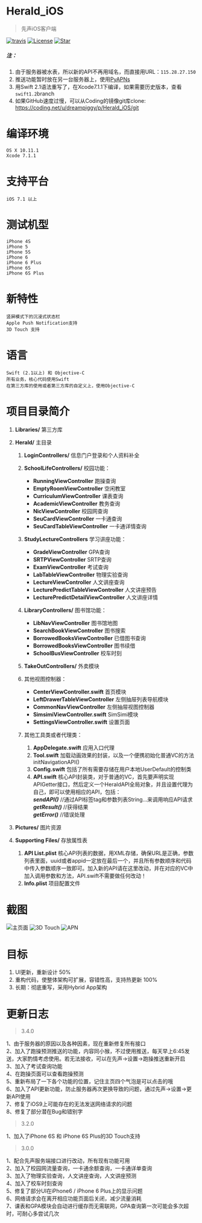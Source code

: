 # Herald_iOS
> 先声iOS客户端

[![travis](https://img.shields.io/travis/HeraldStudio/Herald_iOS.svg)](https://travis-ci.org/HeraldStudio/Herald_iOS)
[![License](https://img.shields.io/dub/l/vibe-d.svg)](https://opensource.org/licenses/MIT)
[![Star](https://img.shields.io/github/stars/lizhuoli1126/Herald_iOS.svg?style=social&label=Star)](https://github.com/HeraldStudio/Herald_iOS)

##### 注：
1. 由于服务器被水表，所以新的API不再用域名，而直接用URL：`115.28.27.150`
2. 推送功能暂时放在另一台服务器上，使用[PyAPNs](https://github.com/djacobs/PyAPNs)
3. 用Swift 2.1语法重写了，在Xcode7.1.1下编译，如果需要历史版本，查看`swift1.2`branch
4. 如果GitHub速度过慢，可以从Coding的镜像git库clone: https://coding.net/u/dreampiggy/p/Herald_iOS/git

# 编译环境
	OS X 10.11.1
	Xcode 7.1.1

# 支持平台
	iOS 7.1 以上
	
# 测试机型
	iPhone 4S
	iPhone 5
	iPhone 5S
	iPhone 6
	iPhone 6 Plus
	iPhone 6S
	iPhone 6S Plus

# 新特性
	竖屏模式下的沉浸式状态栏
	Apple Push Notification支持
	3D Touch 支持

# 语言
	Swift (2.1以上) 和 Objective-C
	所有业务，核心代码使用Swift
	在第三方库的使用或者第三方库的自定义上，使用Objective-C

# 项目目录简介

1. **Libraries/** 第三方库
2. **Herald/** 主目录
	1. **LoginControllers/** 信息门户登录和个人资料补全
	
	2. **SchoolLifeControllers/** 校园功能：
		+ **RunningViewController** 跑操查询  
		+ **EmptyRoomViewController** 空闲教室  
		+ **CurriculumViewController** 课表查询  
		+ **AcademicViewController** 教务查询  
		+ **NicViewController** 校园网查询  
		+ **SeuCardViewController** 一卡通查询  
		+ **SeuCardTableViewController** 一卡通详情查询  
	3. **StudyLectureControllers** 学习讲座功能：
		+ **GradeViewController** GPA查询  
		+ **SRTPViewController** SRTP查询  
		+ **ExamViewController** 考试查询
		+ **LabTableViewController** 物理实验查询  
		+ **LectureViewController** 人文讲座查询  
		+ **LecturePredictTableViewController** 人文讲座预告
		+ **LecturePredictDetailViewController** 人文讲座详情
	3. **LibraryControllers/** 图书馆功能：  
		+ **LibNavViewController** 图书馆地图  
		+ **SearchBookViewController** 图书搜索  
		+ **BorrowedBooksViewController** 已借图书查询  
		+ **BorrowedBooksViewController** 图书续借  
		+ **SchoolBusViewController** 校车时刻  
	
	4. **TakeOutControllers/** 外卖模块  
	
	5. 其他视图控制器：  
		+ **CenterViewController.swift** 首页模块  
		+ **LeftDrawerTableViewController** 左侧抽屉列表导航模块  
		+ **CommonNavViewController** 左侧抽屉视图控制器  
		+ **SimsimiViewController.swift** SimSimi模块  
		+ **SettingsViewController.swift** 设置页面 
	 
	6. 其他工具类或者代理类：  
		1. **AppDelegate.swift** 应用入口代理 
		2. **Tool.swift** 加载动画效果的封装，以及一个便携初始化普通VC的方法initNavigationAPI()    
		3. **Config.swift** 包括了所有需要存储在用户本地UserDefault的控制类    
		4. **API.swift**    核心API封装类，对于普通的VC，首先要声明实现APIGetter接口，然后定义一个HeraldAPI全局对象，并且设置代理为自己，即可以使用相应的API，包括：    
	***sendAPI()***   //通过API标签tag和参数列表String...来调用响应API请求    
	***getResult()***   //获得结果    
	***getError()***    //错误处理

3. **Pictures/** 图片资源
4. **Supporting Files/** 存放属性表    
	1. **API List.plist** 核心API列表的数据，用XML存储，确保URL是正确，参数列表里面，uuid或者appid一定放在最后一个，并且所有参数顺序和代码中传入参数顺序一致即可。加入新的API请在这里改动，并在对应的VC中加入调用参数和方法，API.swift不需要做任何改动！    
	2. **Info.plist** 项目配置文件

# 截图
![主页面](http://img.hb.aicdn.com/615e00a235bf568b75c59c298c59717a6d60ca45d0cc2-9g3zus_fw320)
![3D Touch](http://img.hb.aicdn.com/861328c4e81e5452259bedd7a62104a611dbb26423a5c-r32frj_fw320)
![APN](http://img.hb.aicdn.com/28cc89445d0ebc31d4a5aa9c022bef12849807e435069-kwkIYv_fw320)

# 目标
1. UI更新，重新设计 50%
2. 重构代码，使整体架构可扩展，容错性高，支持热更新 100%
3. 长期：彻底重写，采用Hybrid App架构

# 更新日志


> 3.4.0

1、由于服务器的原因以及各种因素，现在重新修复所有接口  
2、加入了跑操预测推送的功能，内容同小猴，不过使用推送，每天早上6:45发送，大家酌情考虑使用。若无法接收，可以在先声->设置->跑操推送重新开启  
3、加入了考试查询功能  
4、在跑操页面可以查看跑操预测  
5、重新布局了一下各个功能的位置，记住主页四个气泡是可以点击的哦  
6、加入了API更新功能，防止服务器再次更换导致的问题，通过先声->设置->更新API使用  
7、修复了iOS9上可能存在的无法发送网络请求的问题  
8、修复了部分潜在Bug和错别字  

> 3.2.0

1、加入了iPhone 6S 和 iPhone 6S Plus的3D Touch支持

> 3.0.0

1、配合先声服务端接口进行改动，所有现有功能可用  
2、加入了校园网流量查询，一卡通余额查询，一卡通详单查询  
3、加入了物理实验查询，人文讲座查询，人文讲座预测  
4、加入了校车时刻查询  
5、修复了部分UI在iPhone6 / iPhone 6 Plus上的显示问题  
6、网络请求会在离开相应功能页面后关闭，减少流量消耗  
7、课表和GPA模块会自动进行缓存而无需联网，GPA查询第一次可能会多次超时，可耐心多尝试几次
